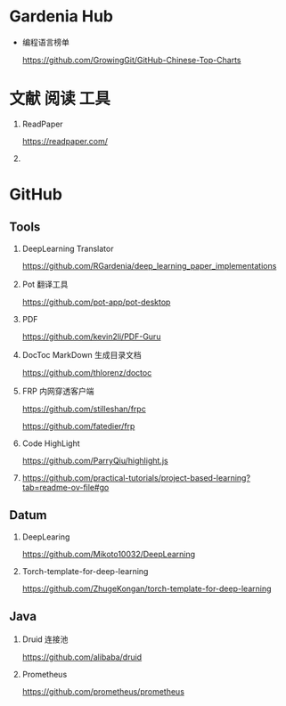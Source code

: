 # Gardenia Hub



- 编程语言榜单

  https://github.com/GrowingGit/GitHub-Chinese-Top-Charts



# 文献 阅读 工具

1. ReadPaper

   https://readpaper.com/

2. 



# GitHub

## Tools

1. DeepLearning Translator

   https://github.com/RGardenia/deep_learning_paper_implementations

2. Pot 翻译工具

   https://github.com/pot-app/pot-desktop

3. PDF

   https://github.com/kevin2li/PDF-Guru

4. DocToc   MarkDown 生成目录文档

   https://github.com/thlorenz/doctoc

5. FRP 内网穿透客户端

   https://github.com/stilleshan/frpc

   https://github.com/fatedier/frp

6. Code HighLight

   https://github.com/ParryQiu/highlight.js
   
7. https://github.com/practical-tutorials/project-based-learning?tab=readme-ov-file#go



## Datum

1. DeepLearing

   https://github.com/Mikoto10032/DeepLearning

2. Torch-template-for-deep-learning

   https://github.com/ZhugeKongan/torch-template-for-deep-learning

   



## Java

1. Druid 连接池

   https://github.com/alibaba/druid

2. Prometheus

   https://github.com/prometheus/prometheus